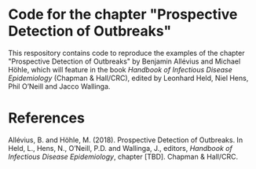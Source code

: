Code for the chapter "Prospective Detection of Outbreaks"
================

This respository contains code to reproduce the examples of the chapter "Prospective Detection of Outbreaks" by Benjamin Allévius and Michael Höhle, which will feature in the book *Handbook of Infectious Disease Epidemiology* (Chapman & Hall/CRC), edited by Leonhard Held, Niel Hens, Phil O’Neill and Jacco Wallinga.

References
==========

Allévius, B. and Höhle, M. (2018). Prospective Detection of Outbreaks. In Held, L., Hens, N., O’Neill, P.D. and Wallinga, J., editors, *Handbook of Infectious Disease Epidemiology*, chapter \[TBD\]. Chapman & Hall/CRC.
